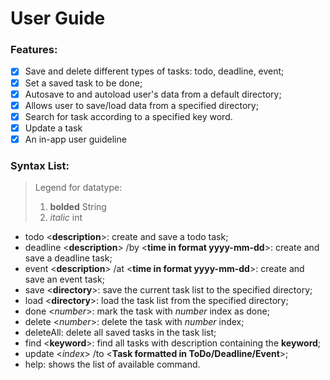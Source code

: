 # User Guide

### Features:
- [x] Save and delete different types of tasks: todo, deadline, event;
- [x] Set a saved task to be done;
- [x] Autosave to and autoload user's data from a default directory;
- [x] Allows user to save/load data from a specified directory;
- [x] Search for task according to a specified key word.
- [x] Update a task
- [x] An in-app user guideline

### Syntax List:
>Legend for datatype:
>1. **bolded** String
>2. *italic* int
- todo <**description**>: create and save a todo task;
- deadline <**description**> /by <**time in format yyyy-mm-dd**>: create and save a deadline task;
- event <**description**> /at <**time in format yyyy-mm-dd**>: create and save an event task;
- save <**directory**>: save the current task list to the specified directory;
- load <**directory**>: load the task list from the specified directory;
- done <*number*>: mark the task with *number* index as done;
- delete <*number*>: delete the task with *number* index;
- deleteAll: delete all saved tasks in the task list;
- find <**keyword**>: find all tasks with description containing the **keyword**;
- update <*index*> /to <**Task formatted in ToDo/Deadline/Event**>;
- help: shows the list of available command.
